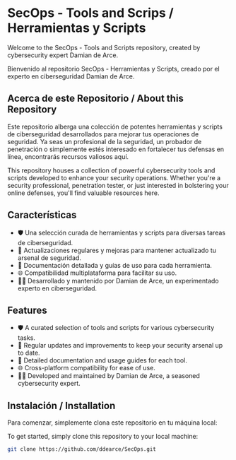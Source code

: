 # SecOps - Tools and Scrips / Herramientas y Scripts

Welcome to the SecOps - Tools and Scripts repository, created by cybersecurity expert Damian de Arce.

Bienvenido al repositorio SecOps - Herramientas y Scripts, creado por el experto en ciberseguridad Damian de Arce.

## Acerca de este Repositorio / About this Repository

Este repositorio alberga una colección de potentes herramientas y scripts de ciberseguridad desarrollados para mejorar tus operaciones de seguridad. Ya seas un profesional de la seguridad, un probador de penetración o simplemente estés interesado en fortalecer tus defensas en línea, encontrarás recursos valiosos aquí.

This repository houses a collection of powerful cybersecurity tools and scripts developed to enhance your security operations. Whether you're a security professional, penetration tester, or just interested in bolstering your online defenses, you'll find valuable resources here.

## Características

- 🛡️ Una selección curada de herramientas y scripts para diversas tareas de ciberseguridad.
- 🚀 Actualizaciones regulares y mejoras para mantener actualizado tu arsenal de seguridad.
- 💼 Documentación detallada y guías de uso para cada herramienta.
- 🌐 Compatibilidad multiplataforma para facilitar su uso.
- 🧑‍💻 Desarrollado y mantenido por Damian de Arce, un experimentado experto en ciberseguridad.
## Features
- 🛡️ A curated selection of tools and scripts for various cybersecurity tasks.
- 🚀 Regular updates and improvements to keep your security arsenal up to date.
- 💼 Detailed documentation and usage guides for each tool.
- 🌐 Cross-platform compatibility for ease of use.
- 🧑‍💻 Developed and maintained by Damian de Arce, a seasoned cybersecurity expert.

## Instalación / Installation

Para comenzar, simplemente clona este repositorio en tu máquina local:

To get started, simply clone this repository to your local machine:

```bash
git clone https://github.com/ddearce/SecOps.git
